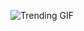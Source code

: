 
<!-- GIF_SECTION -->
![Trending GIF](https://media2.giphy.com/media/v1.Y2lkPThiYjIxNzcybm5pYnM3dDRvamxyOW9xb2NnbzIwcWk3bDI0OHU3ZDJpNGdzOXl1aSZlcD12MV9naWZzX3NlYXJjaCZjdD1n/An7V0fylHZKGYd7dxw/giphy.gif)
<!-- END_GIF_SECTION -->

